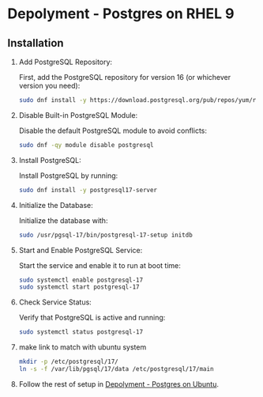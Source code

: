 # Depolyment - Postgres on RHEL 9

## Installation

1. Add PostgreSQL Repository:

    First, add the PostgreSQL repository for version 16 (or whichever version you need):

    ```bash
    sudo dnf install -y https://download.postgresql.org/pub/repos/yum/reporpms/EL-9-x86_64/pgdg-redhat-repo-latest.noarch.rpm
    ```

1. Disable Built-in PostgreSQL Module:

    Disable the default PostgreSQL module to avoid conflicts:

    ``` bash
    sudo dnf -qy module disable postgresql
    ```

1. Install PostgreSQL:

    Install PostgreSQL by running:

    ``` bash
    sudo dnf install -y postgresql17-server
    ```

1. Initialize the Database:

    Initialize the database with:

    ``` bash
    sudo /usr/pgsql-17/bin/postgresql-17-setup initdb
    ```

1. Start and Enable PostgreSQL Service:

    Start the service and enable it to run at boot time:

    ``` bash
    sudo systemctl enable postgresql-17
    sudo systemctl start postgresql-17
    ```

1. Check Service Status:

    Verify that PostgreSQL is active and running:

    ``` bash
    sudo systemctl status postgresql-17
    ```

1. make link to match with ubuntu system

    ``` bash
    mkdir -p /etc/postgresql/17/
    ln -s -f /var/lib/pgsql/17/data /etc/postgresql/17/main
    ```

1. Follow the rest of setup in [Depolyment - Postgres on Ubuntu](./DEPLOYMENT-postgres.md).
